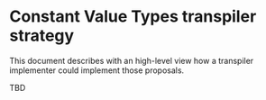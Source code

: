 # Constant Value Types transpiler strategy

This document describes with an high-level view how a transpiler implementer could implement those proposals.

TBD
